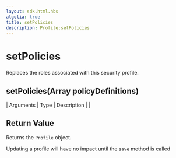```yaml
---
layout: sdk.html.hbs
algolia: true
title: setPolicies
description: Profile:setPolicies
---
```


  

# setPolicies
Replaces the roles associated with this security profile.


## setPolicies(Array<JSONObject> policyDefinitions)

| Arguments | Type | Description |
|
## Return Value

Returns the `Profile` object.

<aside class="note">
Updating a profile will have no impact until the <code>save</code> method is called
</aside>
